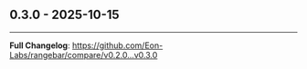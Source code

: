 
## 0.3.0 - 2025-10-15


---
**Full Changelog**: https://github.com/Eon-Labs/rangebar/compare/v0.2.0...v0.3.0
